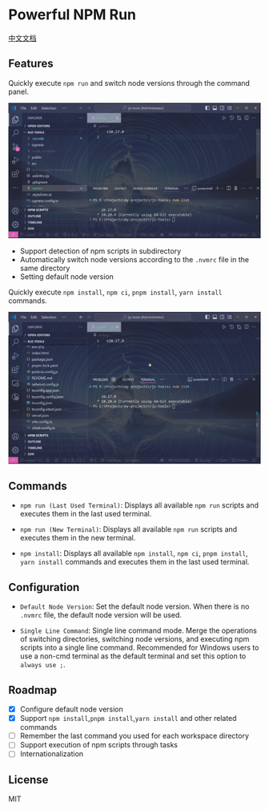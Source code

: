 # Powerful NPM Run

[中文文档](./docs/README.zh-CN.md)

## Features

Quickly execute `npm run` and switch node versions through the command panel.

<img src="https://github.com/RJiazhen/vscode-powerful-npm-run/raw/refs/heads/main/docs/images/npm-run-demo.webp" alt="demo">

- Support detection of npm scripts in subdirectory
- Automatically switch node versions according to the `.nvmrc` file in the same directory
- Setting default node version

Quickly execute `npm install`, `npm ci`, `pnpm install`, `yarn install` commands.

<img src="https://github.com/RJiazhen/vscode-powerful-npm-run/raw/refs/heads/main/docs/images/npm-install-demo.webp" alt="npm-install-demo">

## Commands

- `npm run (Last Used Terminal)`: Displays all available `npm run` scripts and executes them in the last used terminal.

- `npm run (New Terminal)`: Displays all available `npm run` scripts and executes them in the new terminal.

- `npm install`: Displays all available `npm install`, `npm ci`, `pnpm install`, `yarn install` commands and executes them in the last used terminal.

## Configuration

- `Default Node Version`: Set the default node version.
  When there is no `.nvmrc` file, the default node version will be used.

- `Single Line Command`: Single line command mode.
  Merge the operations of switching directories, switching node versions, and executing npm scripts into a single line command. Recommended for Windows users to use a non-cmd terminal as the default terminal and set this option to `always use ;`.

## Roadmap

- [x] Configure default node version
- [x] Support `npm install`,`pnpm install`,`yarn install` and other related commands
- [ ] Remember the last command you used for each workspace directory
- [ ] Support execution of npm scripts through tasks
- [ ] Internationalization

## License

MIT

